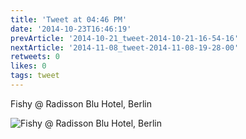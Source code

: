 ```yaml
---
title: 'Tweet at 04:46 PM'
date: '2014-10-23T16:46:19'
prevArticle: '2014-10-21_tweet-2014-10-21-16-54-16'
nextArticle: '2014-11-08_tweet-2014-11-08-19-28-00'
retweets: 0
likes: 0
tags: tweet
---
```

Fishy @ Radisson Blu Hotel, Berlin

![Fishy @ Radisson Blu Hotel, Berlin](/images/insta_05.jpg "Fishy @ Radisson Blu Hotel, Berlin")